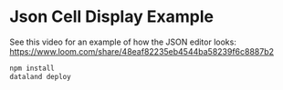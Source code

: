 # Json Cell Display Example

See this video for an example of how the JSON editor looks:
https://www.loom.com/share/48eaf82235eb4544ba58239f6c8887b2

```sh
npm install
dataland deploy
```
